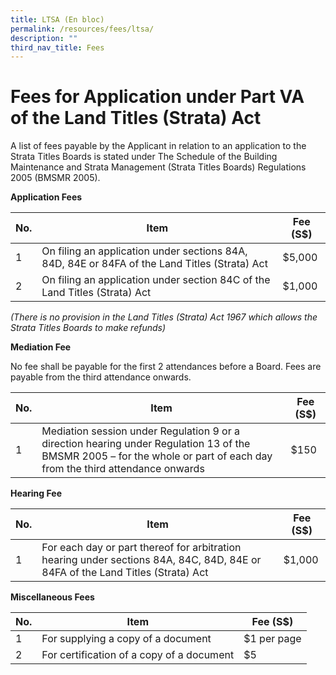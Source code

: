 ```yaml
---
title: LTSA (En bloc)
permalink: /resources/fees/ltsa/
description: ""
third_nav_title: Fees
---
```

# Fees for Application under Part VA of the Land Titles (Strata) Act

A list of fees payable by the Applicant in relation to an application to the Strata Titles Boards is stated under The Schedule of the Building Maintenance and Strata Management (Strata Titles Boards) Regulations 2005 (BMSMR 2005).

**Application Fees**


| No.  | Item | Fee (S$) |
| -------- | -------- | -------- |
| 1  | On filing an application under sections 84A, 84D, 84E or 84FA of the Land Titles (Strata) Act | $5,000 |   
| 2  | On filing an application under section 84C of the Land Titles (Strata) Act | $1,000 |  |

*(There is no provision in the Land Titles (Strata) Act 1967 which allows the Strata Titles Boards to make refunds)*

**Mediation Fee**

No fee shall be payable for the first 2 attendances before a Board. Fees are payable from the third attendance onwards.

| No.  | Item | Fee (S$) |
| -------- | -------- | -------- |
| 1     | Mediation session under Regulation 9 or a direction hearing under Regulation 13 of the BMSMR 2005 – for the whole or part of each day from the third attendance onwards | $150 |


**Hearing Fee**


| No.  | Item | Fee (S$) |
| -------- | -------- | -------- |
| 1     | For each day or part thereof for arbitration hearing under sections 84A, 84C, 84D, 84E or 84FA of the Land Titles (Strata) Act | $1,000 |


**Miscellaneous Fees**


| No.  | Item | Fee (S$) |
| -------- | -------- | -------- |
| 1  | For supplying a copy of a document | $1 per page |   
| 2  | For certification of a copy of a document | $5 |